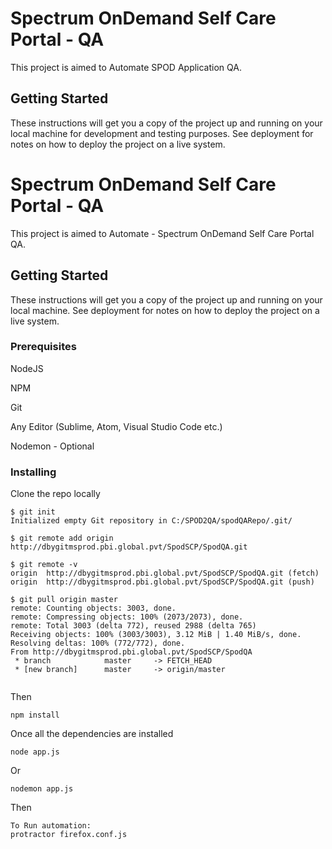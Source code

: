 
# Spectrum OnDemand Self Care Portal - QA

This project is aimed to Automate SPOD Application QA.


## Getting Started

These instructions will get you a copy of the project up and running on your local machine for development and testing purposes. See deployment for notes on how to deploy the project on a live system.

# Spectrum OnDemand Self Care Portal - QA

This project is aimed to Automate - Spectrum OnDemand Self Care Portal QA.


## Getting Started

These instructions will get you a copy of the project up and running on your local machine. See deployment for notes on how to deploy the project on a live system.


### Prerequisites

NodeJS

NPM

Git

Any Editor (Sublime, Atom, Visual Studio Code etc.)

Nodemon - Optional

### Installing

Clone the repo locally
```
$ git init
Initialized empty Git repository in C:/SPOD2QA/spodQARepo/.git/

$ git remote add origin http://dbygitmsprod.pbi.global.pvt/SpodSCP/SpodQA.git

$ git remote -v
origin  http://dbygitmsprod.pbi.global.pvt/SpodSCP/SpodQA.git (fetch)
origin  http://dbygitmsprod.pbi.global.pvt/SpodSCP/SpodQA.git (push)

$ git pull origin master
remote: Counting objects: 3003, done.
remote: Compressing objects: 100% (2073/2073), done.
remote: Total 3003 (delta 772), reused 2988 (delta 765)
Receiving objects: 100% (3003/3003), 3.12 MiB | 1.40 MiB/s, done.
Resolving deltas: 100% (772/772), done.
From http://dbygitmsprod.pbi.global.pvt/SpodSCP/SpodQA
 * branch            master     -> FETCH_HEAD
 * [new branch]      master     -> origin/master


```

Then

```
npm install
```

Once all the dependencies are installed

```
node app.js
```
Or
```
nodemon app.js
```


Then

```
To Run automation:
protractor firefox.conf.js


